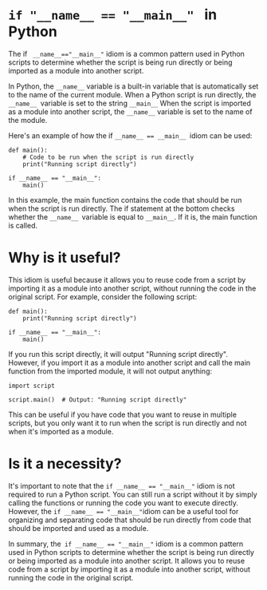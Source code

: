 # ```if "__name__ == "__main__" ```   in Python
The if ``` __name__=="__main__"``` idiom is a common pattern used in Python scripts to determine whether the script is being run directly or being imported as a module into another script.

In Python, the ```__name__``` variable is a built-in variable that is automatically set to the name of the current module. When a Python script is run directly, the ```__name__ ```variable is set to the string ```__main__``` When the script is imported as a module into another script, the ```__name__``` variable is set to the name of the module.

Here's an example of how the if ```__name__ == __main__ ```idiom can be used:
```
def main():
    # Code to be run when the script is run directly
    print("Running script directly")

if __name__ == "__main__":
    main()
```    
In this example, the main function contains the code that should be run when the script is run directly. The if statement at the bottom checks whether the ```__name__ ```variable is equal to ```__main__```. If it is, the main function is called.

# Why is it useful?
This idiom is useful because it allows you to reuse code from a script by importing it as a module into another script, without running the code in the original script. For example, consider the following script:

```
def main():
    print("Running script directly")

if __name__ == "__main__":
    main()
```    
If you run this script directly, it will output "Running script directly". However, if you import it as a module into another script and call the main function from the imported module, it will not output anything:

```
import script

script.main()  # Output: "Running script directly"
```
This can be useful if you have code that you want to reuse in multiple scripts, but you only want it to run when the script is run directly and not when it's imported as a module.

# Is it a necessity?
It's important to note that the ``` if __name__ == "__main__" ``` idiom is not required to run a Python script. You can still run a script without it by simply calling the functions or running the code you want to execute directly. However, the ``` if __name__ == "__main__" ```idiom can be a useful tool for organizing and separating code that should be run directly from code that should be imported and used as a module.

In summary, the``` if __name__ == "__main__"``` idiom is a common pattern used in Python scripts to determine whether the script is being run directly or being imported as a module into another script. It allows you to reuse code from a script by importing it as a module into another script, without running the code in the original script.